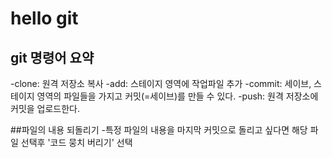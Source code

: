 # hello git

## git 명령어 요약

-clone: 원격 저장소 복사
-add: 스테이지 영역에 작업파일 추가
-commit: 세이브, 스테이지 영역의 파일들을 가지고 커밋(=세이브)를 만들 수 있다.
-push: 원격 저장소에 커밋을 업로드한다.

##파일의 내용 되돌리기
-특정 파일의 내용을 마지막 커밋으로 돌리고 싶다면 해당 파일 선택후 '코드 뭉치 버리기' 선택